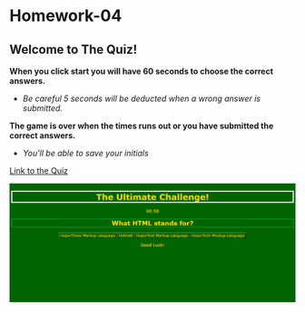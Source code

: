 # Homework-04

## Welcome to The Quiz!
**When you click start you will have 60 seconds to choose the correct answers.**

* *Be careful 5 seconds will be deducted when a wrong answer is submitted.* 

**The game is over when the times runs out or you have submitted the correct answers.**

* *You'll be able to save your initials*


[Link to the Quiz](https://yamcham0.github.io/Homework-04/)

![Screenshot of the Quiz main page.](./assets/images/Quiz.png)
